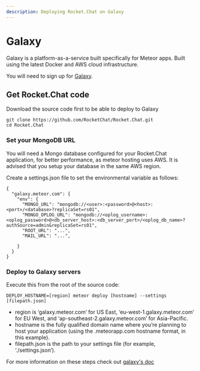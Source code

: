 ```yaml
---
description: Deploying Rocket.Chat on Galaxy
---
```


# Galaxy

Galaxy is a platform-as-a-service built specifically for Meteor apps. Built using the latest Docker and AWS cloud infrastructure.

You will need to sign up for [Galaxy](https://www.meteor.com/hosting/).

## Get Rocket.Chat code

Download the source code first to be able to deploy to Galaxy

```
git clone https://github.com/RocketChat/Rocket.Chat.git
cd Rocket.Chat
```

### Set your MongoDB URL

You will need a Mongo database configured for your Rocket.Chat application, for better performance, as meteor hosting uses AWS. It is advised that you setup your database in the same AWS region.

Create a settings.json file to set the environmental variable as follows:

```
{
  "galaxy.meteor.com": {
    "env": {
      "MONGO_URL": "mongodb://<user>:<password>@<host>:<port>/<database>?replicaSet=rs01",
      "MONGO_OPLOG_URL": "mongodb://<oplog_username>:<oplog_password>@<db_server_host>:<db_server_port>/<oplog_db_name>?authSource=admin&replicaSet=rs01",
      "ROOT_URL": "...",
      "MAIL_URL": "...",

    }
  }
}
```

### Deploy to Galaxy servers

Execute this from the root of the source code:

```
DEPLOY_HOSTNAME=[region] meteor deploy [hostname] --settings [filepath.json]
```

* region is ‘galaxy.meteor.com’ for US East, ‘eu-west-1.galaxy.meteor.com’ for EU West, and ‘ap-southeast-2.galaxy.meteor.com’ for Asia-Pacific.
* hostname is the fully qualified domain name where you’re planning to host your application (using the .meteorapp.com hostname format, in this example).
* filepath.json is the path to your settings file (for example, ‘./settings.json’).

For more information on these steps check out [galaxy's doc](https://galaxy-guide.meteor.com/migrate-app.html)
